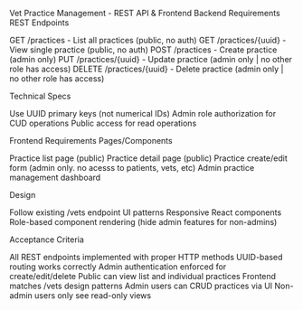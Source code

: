 Vet Practice Management - REST API & Frontend
Backend Requirements
REST Endpoints

GET /practices - List all practices (public, no auth)
GET /practices/{uuid} - View single practice (public, no auth)
POST /practices - Create practice (admin only)
PUT /practices/{uuid} - Update practice (admin only | no other role has access)
DELETE /practices/{uuid} - Delete practice (admin only | no other role has access)

Technical Specs

Use UUID primary keys (not numerical IDs)
Admin role authorization for CUD operations
Public access for read operations

Frontend Requirements
Pages/Components

Practice list page (public)
Practice detail page (public)
Practice create/edit form (admin only. no acesss to patients, vets, etc)
Admin practice management dashboard

Design

Follow existing /vets endpoint UI patterns
Responsive React components
Role-based component rendering (hide admin features for non-admins)

Acceptance Criteria

 All REST endpoints implemented with proper HTTP methods
 UUID-based routing works correctly
 Admin authentication enforced for create/edit/delete
 Public can view list and individual practices
 Frontend matches /vets design patterns
 Admin users can CRUD practices via UI
 Non-admin users only see read-only views